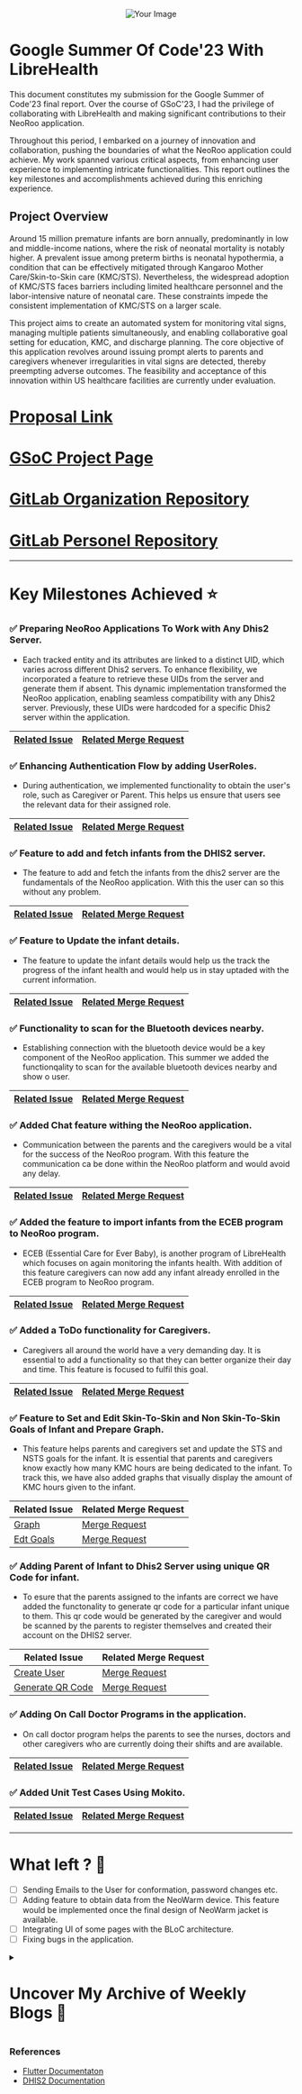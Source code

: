 <p align="center">
  <img src="https://drive.google.com/uc?export=view&id=1DFOupqyidN_zv20pintUAV1y1FLW-LqD" alt="Your Image" />
</p>

# Google Summer Of Code'23 With LibreHealth
This document constitutes my submission for the Google Summer of Code'23 final report. Over the course of GSoC'23, I had the privilege of collaborating with LibreHealth and making significant contributions to their NeoRoo application.

Throughout this period, I embarked on a journey of innovation and collaboration, pushing the boundaries of what the NeoRoo application could achieve. My work spanned various critical aspects, from enhancing user experience to implementing intricate functionalities. This report outlines the key milestones and accomplishments achieved during this enriching experience.

## Project Overview
Around 15 million premature infants are born annually, predominantly in low and middle-income nations, where the risk of neonatal mortality is notably higher. A prevalent issue among preterm births is neonatal hypothermia, a condition that can be effectively mitigated through Kangaroo Mother Care/Skin-to-Skin care (KMC/STS). Nevertheless, the widespread adoption of KMC/STS faces barriers including limited healthcare personnel and the labor-intensive nature of neonatal care. These constraints impede the consistent implementation of KMC/STS on a larger scale.

This project aims to create an automated system for monitoring vital signs, managing multiple patients simultaneously, and enabling collaborative goal setting for education, KMC, and discharge planning. The core objective of this application revolves around issuing prompt alerts to parents and caregivers whenever irregularities in vital signs are detected, thereby preempting adverse outcomes. The feasibility and acceptance of this innovation within US healthcare facilities are currently under evaluation.

# [Proposal Link](https://docs.google.com/document/d/1q9DTqlZz-uUOLluArAkdCrcy4aYDVFAjvMgzSmtjT50/edit?usp=sharing)
# [GSoC Project Page](https://summerofcode.withgoogle.com/programs/2023/projects/QKyiu6a7)
# [GitLab Organization Repository](https://gitlab.com/librehealth/incubating-projects/mhbs/lh-mhbs-neoroo)
# [GitLab Personel Repository](https://gitlab.com/Mehul-Kumar-27/lh-mhbs-neoroo)

***

# Key Milestones Achieved ⭐

### ✅ Preparing NeoRoo Applications To Work with Any Dhis2 Server.
- Each tracked entity and its attributes are linked to a distinct UID, which varies across different Dhis2 servers. To enhance flexibility, we incorporated a feature to retrieve these UIDs from the server and generate them if absent. This dynamic implementation transformed the NeoRoo application, enabling seamless compatibility with any Dhis2 server. Previously, these UIDs were hardcoded for a specific Dhis2 server within the application.
  
<div align="center">

| [Related Issue](https://gitlab.com/librehealth/incubating-projects/mhbs/lh-mhbs-neoroo/-/issues/38)         | [Related Merge Request](https://gitlab.com/librehealth/incubating-projects/mhbs/lh-mhbs-neoroo/-/merge_requests/40) |
|-----------------------|-----------------------|

</div>

### ✅ Enhancing Authentication Flow  by adding UserRoles.
- During authentication, we implemented functionality to obtain the user's role, such as Caregiver or Parent. This helps us ensure that users see the relevant data for their assigned role.

<div align="center">

| [Related Issue](https://gitlab.com/librehealth/incubating-projects/mhbs/lh-mhbs-neoroo/-/issues/38)         | [Related Merge Request](https://gitlab.com/librehealth/incubating-projects/mhbs/lh-mhbs-neoroo/-/merge_requests/40) |
|-----------------------|-----------------------|

</div>

### ✅ Feature to add and fetch infants from the DHIS2 server.
- The feature to add and fetch the infants from the dhis2 server are the fundamentals of the NeoRoo application. With this the user can so this without any problem.
 
<div align="center">

| [Related Issue](https://gitlab.com/librehealth/incubating-projects/mhbs/lh-mhbs-neoroo/-/issues/47) | [Related Merge Request](https://gitlab.com/librehealth/incubating-projects/mhbs/lh-mhbs-neoroo/-/merge_requests/47) |
|-----------------------|-----------------------|

</div>

### ✅ Feature to Update the infant details.
- The feature to update the infant details would help us the track the progress of the infant health and would help us in stay uptaded with the current information.

<div align="center">

| [Related Issue](https://gitlab.com/librehealth/incubating-projects/mhbs/lh-mhbs-neoroo/-/issues/48) | [Related Merge Request](https://gitlab.com/librehealth/incubating-projects/mhbs/lh-mhbs-neoroo/-/merge_requests/48) |
|-----------------------|-----------------------|

</div>

### ✅ Functionality to scan for the Bluetooth devices nearby.
- Establishing connection with the bluetooth device would be a key component of the NeoRoo application. This summer we added the functionqality to scan for the available bluetooth devices nearby and show o user.

<div align="center">

| [Related Issue](https://gitlab.com/librehealth/incubating-projects/mhbs/lh-mhbs-neoroo/-/issues/49) | [Related Merge Request](https://gitlab.com/librehealth/incubating-projects/mhbs/lh-mhbs-neoroo/-/merge_requests/58) |
|-----------------------|-----------------------|

</div>

### ✅ Added Chat feature withing the NeoRoo application.
- Communication between the parents and the caregivers would be a vital for the success of the NeoRoo program. With this feature the communication ca be done within the NeoRoo platform and would avoid any delay.

<div align="center">

| [Related Issue](https://gitlab.com/librehealth/incubating-projects/mhbs/lh-mhbs-neoroo/-/issues/81) | [Related Merge Request](https://gitlab.com/librehealth/incubating-projects/mhbs/lh-mhbs-neoroo/-/merge_requests/68) |
|-----------------------|-----------------------|

</div>

### ✅ Added the feature to import infants from the ECEB program to NeoRoo program.
- ECEB (Essential Care for Ever Baby),  is another program of LibreHealth which focuses on again monitoring the infants health. With addition of this feature caregivers can now add any infant already enrolled in the ECEB program to NeoRoo program.

<div align="center">

| [Related Issue](https://gitlab.com/librehealth/incubating-projects/mhbs/lh-mhbs-neoroo/-/issues/83) | [Related Merge Request](https://gitlab.com/librehealth/incubating-projects/mhbs/lh-mhbs-neoroo/-/merge_requests/54) |
|-----------------------|-----------------------|

</div>

### ✅ Added a ToDo functionality for Caregivers.
- Caregivers all around the world have a very demanding day. It is essential to add a functionality so that they can better organize their day and time. This feature is focused to fulfil this goal.

<div align="center">

| [Related Issue](https://gitlab.com/librehealth/incubating-projects/mhbs/lh-mhbs-neoroo/-/issues/89) | [Related Merge Request](https://gitlab.com/librehealth/incubating-projects/mhbs/lh-mhbs-neoroo/-/merge_requests/61) |
|-----------------------|-----------------------|

</div>

### ✅ Feature to Set and Edit Skin-To-Skin and Non Skin-To-Skin Goals of Infant and Prepare Graph.
- This feature helps parents and caregivers set and update the STS and NSTS goals for the infant. It is essential that parents and caregivers know exactly how many KMC hours are being dedicated to the infant. To track this, we have also added graphs that visually display the amount of KMC hours given to the infant.

<div align="center">

| Related Issue         | Related Merge Request |
|-----------------------|-----------------------|
| [Graph](https://gitlab.com/librehealth/incubating-projects/mhbs/lh-mhbs-neoroo/-/issues/90)               | [Merge Request](https://gitlab.com/librehealth/incubating-projects/mhbs/lh-mhbs-neoroo/-/merge_requests/62)                  |
| [Edt Goals](https://gitlab.com/librehealth/incubating-projects/mhbs/lh-mhbs-neoroo/-/issues/91)               | [Merge Request](https://gitlab.com/librehealth/incubating-projects/mhbs/lh-mhbs-neoroo/-/merge_requests/65)                  |

</div>

### ✅ Adding Parent of Infant to Dhis2 Server using unique QR Code for infant.
- To esure that the parents assigned to the infants are correct we have added the functonality to generate qr code for a particular infant unique to them. This qr code would be generated by the caregiver and would be scanned by the parents to register themselves and created their account on the DHIS2 server.

<div align="center">

| Related Issue         | Related Merge Request |
|-----------------------|-----------------------|
| [Create User](https://gitlab.com/librehealth/incubating-projects/mhbs/lh-mhbs-neoroo/-/issues/92)               | [Merge Request](https://gitlab.com/librehealth/incubating-projects/mhbs/lh-mhbs-neoroo/-/merge_requests/68)                  |
| [Generate QR Code](https://gitlab.com/librehealth/incubating-projects/mhbs/lh-mhbs-neoroo/-/issues/95)               | [Merge Request](https://gitlab.com/librehealth/incubating-projects/mhbs/lh-mhbs-neoroo/-/merge_requests/72)                  |

</div>

### ✅ Adding On Call Doctor Programs in the application.
- On call doctor program helps the parents to see the nurses, doctors and other caregivers who are currently doing their shifts and are available.

<div align="center">

| [Related Issue](https://gitlab.com/librehealth/incubating-projects/mhbs/lh-mhbs-neoroo/-/issues/84) | [Related Merge Request](https://gitlab.com/librehealth/incubating-projects/mhbs/lh-mhbs-neoroo/-/merge_requests/59) |
|-----------------------|-----------------------|

</div>

### ✅ Added Unit Test Cases Using Mokito.

<div align="center">

| [Related Issue](https://gitlab.com/librehealth/incubating-projects/mhbs/lh-mhbs-neoroo/-/issues/101) | [Related Merge Request](https://gitlab.com/librehealth/incubating-projects/mhbs/lh-mhbs-neoroo/-/merge_requests/76) |
|-----------------------|-----------------------|

</div>



***

# What left ? 🤔

- [ ] Sending Emails to the User for conformation, password changes etc.
- [ ] Adding feature to obtain data from the NeoWarm device. This feature would be implemented once the final design of NeoWarm jacket is available.
- [ ] Integrating UI of some pages with the BLoC architecture.
- [ ] Fixing bugs in the application.

<details>
<summary><h1>Uncover My Archive of Weekly Blogs 📝</h1></summary>
<br>
  
- [Week 1](https://mehulkumar.hashnode.dev/week-1-gsoc23-with-librehealth)
  
- [Week 2](https://mehulkumar.hashnode.dev/week-2-gsoc23-with-librehealth)
  
- [Week 3](https://mehulkumar.hashnode.dev/week-3-gsoc23-with-librehealth)
  
- [Week 4](https://mehulkumar.hashnode.dev/week-4-gsoc23-with-librehealth)

- [Week 5](https://mehulkumar.hashnode.dev/week-5-gsoc23-with-librehealth)

- [Week 6](https://mehulkumar.hashnode.dev/week-6-gsoc23-with-librehealth)

- [Week 7](https://mehulkumar.hashnode.dev/week-7-gsoc23-with-librehealth)

- [Week 8](https://mehulkumar.hashnode.dev/week-8-gsoc23-with-librehealth)

- [Week 9](https://mehulkumar.hashnode.dev/week-9-gsoc23-with-librehealth)

- [Week 10](https://mehulkumar.hashnode.dev/week-10-gsoc23-with-librehealth)

- [Week 11](https://mehulkumar.hashnode.dev/week-11-gsoc23-with-librehealth)

- [Week 12](https://mehulkumar.hashnode.dev/week-12-gsoc23-with-librehealth)
  
</details>

### References
- [Flutter Documentaton](https://docs.flutter.dev/)
- [DHIS2 Documentation](https://docs.dhis2.org/en/develop/using-the-api/dhis-core-version-239/introduction.html)

